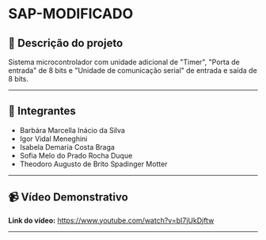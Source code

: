 # SAP-MODIFICADO

## 👩 Descrição do projeto
Sistema microcontrolador com unidade adicional de "Timer", "Porta de entrada" de 8 bits e "Unidade de comunicação serial" de entrada e saída de 8 bits.

 ---
 
## 👩 Integrantes
- Barbára Marcella Inácio da Silva
- Igor Vidal Meneghini 
- Isabela Demaria Costa Braga
- Sofia Melo do Prado Rocha Duque
- Theodoro Augusto de Brito Spadinger Motter

 ---

## 📹 Vídeo Demonstrativo

**Link do vídeo:** 
https://www.youtube.com/watch?v=bI7jUkDjftw

---

